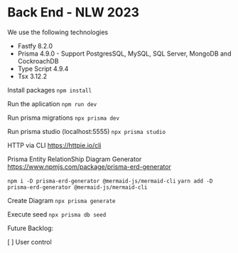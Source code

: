 # Back End - NLW 2023

We use the following technologies

- Fastfy 8.2.0
- Prisma 4.9.0 - Support PostgresSQL, MySQL, SQL Server, MongoDB and CockroachDB
- Type Script 4.9.4
- Tsx 3.12.2

Install packages
`npm install`

Run the aplication
`npm run dev`

Run prisma migrations
`npx prisma dev`

Run prisma studio (localhost:5555)
`npx prisma studio`

HTTP via CLI
https://httpie.io/cli

Prisma Entity RelationShip Diagram Generator
https://www.npmjs.com/package/prisma-erd-generator

`npm i -D prisma-erd-generator @mermaid-js/mermaid-cli`
`yarn add -D prisma-erd-generator @mermaid-js/mermaid-cli`

Create Diagram
`npx prisma generate`

Execute seed
`npx prisma db seed`

Future Backlog:

[ ] User control

